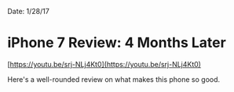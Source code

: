 Date: 1/28/17

# iPhone 7 Review: 4 Months Later

[https://youtu.be/srj-NLj4Kt0](https://youtu.be/srj-NLj4Kt0)

Here's a well-rounded review on what makes this phone so good.